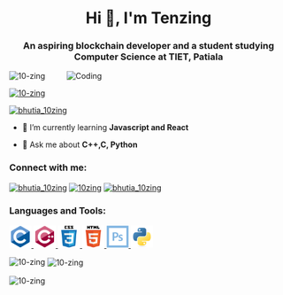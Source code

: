 <h1 align="center">Hi 👋, I'm Tenzing</h1>
<h3 align="center">An aspiring blockchain developer and a student studying Computer Science at TIET, Patiala  </h3>
<img align="right" alt="Coding" width="400" src="https://media.giphy.com/media/f7omQNmgiyjj5sffvZ/giphy.gif">

<p align="left"> <img src="https://komarev.com/ghpvc/?username=10-zing&label=Profile%20views&color=0e75b6&style=flat" alt="10-zing" /> </p>

<p align="left"> <a href="https://github.com/ryo-ma/github-profile-trophy"><img src="https://github-profile-trophy.vercel.app/?username=10-zing" alt="10-zing" /></a> </p>

<p align="left"> <a href="https://twitter.com/bhutia_10zing" target="blank"><img src="https://img.shields.io/twitter/follow/bhutia_10zing?logo=twitter&style=for-the-badge" alt="bhutia_10zing" /></a> </p>

- 🌱 I’m currently learning **Javascript and React**

- 💬 Ask me about **C++,C, Python**

<h3 align="left">Connect with me:</h3>
<p align="left">
<a href="https://twitter.com/bhutia_10zing" target="blank"><img align="center" src="https://raw.githubusercontent.com/rahuldkjain/github-profile-readme-generator/master/src/images/icons/Social/twitter.svg" alt="bhutia_10zing" height="30" width="40" /></a>
<a href="https://linkedin.com/in/10zing" target="blank"><img align="center" src="https://raw.githubusercontent.com/rahuldkjain/github-profile-readme-generator/master/src/images/icons/Social/linked-in-alt.svg" alt="10zing" height="30" width="40" /></a>
<a href="https://instagram.com/bhutia_10zing" target="blank"><img align="center" src="https://raw.githubusercontent.com/rahuldkjain/github-profile-readme-generator/master/src/images/icons/Social/instagram.svg" alt="bhutia_10zing" height="30" width="40" /></a>
</p>

<h3 align="left">Languages and Tools:</h3>
<p align="left"> <a href="https://www.cprogramming.com/" target="_blank" rel="noreferrer"> <img src="https://raw.githubusercontent.com/devicons/devicon/master/icons/c/c-original.svg" alt="c" width="40" height="40"/> </a> <a href="https://www.w3schools.com/cpp/" target="_blank" rel="noreferrer"> <img src="https://raw.githubusercontent.com/devicons/devicon/master/icons/cplusplus/cplusplus-original.svg" alt="cplusplus" width="40" height="40"/> </a> <a href="https://www.w3schools.com/css/" target="_blank" rel="noreferrer"> <img src="https://raw.githubusercontent.com/devicons/devicon/master/icons/css3/css3-original-wordmark.svg" alt="css3" width="40" height="40"/> </a> <a href="https://www.w3.org/html/" target="_blank" rel="noreferrer"> <img src="https://raw.githubusercontent.com/devicons/devicon/master/icons/html5/html5-original-wordmark.svg" alt="html5" width="40" height="40"/> </a> <a href="https://www.photoshop.com/en" target="_blank" rel="noreferrer"> <img src="https://raw.githubusercontent.com/devicons/devicon/master/icons/photoshop/photoshop-line.svg" alt="photoshop" width="40" height="40"/> </a> <a href="https://www.python.org" target="_blank" rel="noreferrer"> <img src="https://raw.githubusercontent.com/devicons/devicon/master/icons/python/python-original.svg" alt="python" width="40" height="40"/> </a> </p>

<p><img align="left" src="https://github-readme-stats.vercel.app/api/top-langs?username=10-zing&show_icons=true&locale=en&layout=compact" alt="10-zing" /></p>

<p>&nbsp;<img align="center" src="https://github-readme-stats.vercel.app/api?username=10-zing&show_icons=true&locale=en" alt="10-zing" /></p>

<p><img align="center" src="https://github-readme-streak-stats.herokuapp.com/?user=10-zing&" alt="10-zing" /></p>
